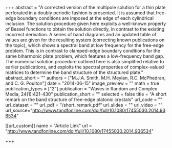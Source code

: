 +++
abstract = "A corrected version of the multipole solution for a thin plate perforated in a doubly periodic fashion is presented. It is assumed that free-edge boundary conditions are imposed at the edge of each cylindrical inclusion. The solution procedure given here exploits a well-known property of Bessel functions to obtain the solution directly, in contrast to the existing incorrect derivation. A series of band diagrams and an updated table of values are given for the resulting system (correcting known publications on the topic), which shows a spectral band at low frequency for the free-edge problem. This is in contrast to clamped-edge boundary conditions for the same biharmonic plate problem, which features a low-frequency band gap. The numerical solution procedure outlined here is also simplified relative to earlier publications, and exploits the spectral properties of complex-valued matrices to determine the band structure of the structured plate."
abstract_short = ""
authors = ["M.J.A. Smith, M.H. Meylan, R.C. McPhedran, and C. G. Poulton"]
date = "2014-06-15"
image_preview = ""
math = true
publication_types = ["2"]
publication = "Waves in Random and Complex Media, 24(1):421-430"
publication_short = ""
selected = false
title = "A short remark on the band structure of free-edge platonic crystals"
url_code = ""
url_dataset = ""
url_pdf = "/short_remark.pdf"
url_slides = ""
url_video = ""
url_source="http://www.tandfonline.com/doi/full/10.1080/17455030.2014.936534"

[[url_custom]]
name = "Article Link"
url = "http://www.tandfonline.com/doi/full/10.1080/17455030.2014.936534"

+++

